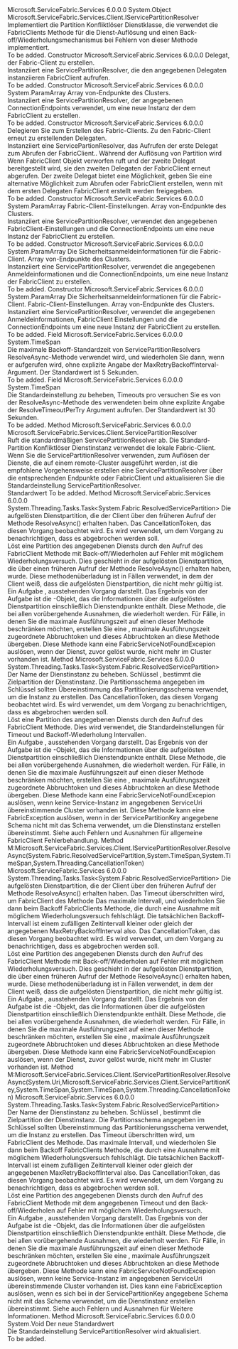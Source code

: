 <Type Name="ServicePartitionResolver" FullName="Microsoft.ServiceFabric.Services.Client.ServicePartitionResolver">
  <TypeSignature Language="C#" Value="public class ServicePartitionResolver : Microsoft.ServiceFabric.Services.Client.IServicePartitionResolver" />
  <TypeSignature Language="ILAsm" Value=".class public auto ansi beforefieldinit ServicePartitionResolver extends System.Object implements class Microsoft.ServiceFabric.Services.Client.IServicePartitionResolver" />
  <TypeSignature Language="DocId" Value="T:Microsoft.ServiceFabric.Services.Client.ServicePartitionResolver" />
  <TypeSignature Language="VB.NET" Value="Public Class ServicePartitionResolver&#xA;Implements IServicePartitionResolver" />
  <TypeSignature Language="F#" Value="type ServicePartitionResolver = class&#xA;    interface IServicePartitionResolver" />
  <AssemblyInfo>
    <AssemblyName>Microsoft.ServiceFabric.Services</AssemblyName>
    <AssemblyVersion>6.0.0.0</AssemblyVersion>
  </AssemblyInfo>
  <Base>
    <BaseTypeName>System.Object</BaseTypeName>
  </Base>
  <Interfaces>
    <Interface>
      <InterfaceName>Microsoft.ServiceFabric.Services.Client.IServicePartitionResolver</InterfaceName>
    </Interface>
  </Interfaces>
  <Docs>
    <summary>
      <para>
            Implementiert die Partition Konfliktlöser Dienstklasse, die verwendet die <see cref="T:System.Fabric.FabricClient">FabricClients </see> <see cref="M:System.Fabric.FabricClient.ServiceManagementClient.ResolveServicePartitionAsync(System.Uri)" /> Methode für die Dienst-Auflösung und einen Back-off/Wiederholungsmechanismus bei Fehlern von dieser Methode implementiert.
            </para>
    </summary>
    <remarks>To be added.</remarks>
  </Docs>
  <Members>
    <Member MemberName=".ctor">
      <MemberSignature Language="C#" Value="public ServicePartitionResolver (Microsoft.ServiceFabric.Services.Client.CreateFabricClientDelegate createFabricClient);" />
      <MemberSignature Language="ILAsm" Value=".method public hidebysig specialname rtspecialname instance void .ctor(class Microsoft.ServiceFabric.Services.Client.CreateFabricClientDelegate createFabricClient) cil managed" />
      <MemberSignature Language="DocId" Value="M:Microsoft.ServiceFabric.Services.Client.ServicePartitionResolver.#ctor(Microsoft.ServiceFabric.Services.Client.CreateFabricClientDelegate)" />
      <MemberSignature Language="VB.NET" Value="Public Sub New (createFabricClient As CreateFabricClientDelegate)" />
      <MemberSignature Language="F#" Value="new Microsoft.ServiceFabric.Services.Client.ServicePartitionResolver : Microsoft.ServiceFabric.Services.Client.CreateFabricClientDelegate -&gt; Microsoft.ServiceFabric.Services.Client.ServicePartitionResolver" Usage="new Microsoft.ServiceFabric.Services.Client.ServicePartitionResolver createFabricClient" />
      <MemberType>Constructor</MemberType>
      <AssemblyInfo>
        <AssemblyName>Microsoft.ServiceFabric.Services</AssemblyName>
        <AssemblyVersion>6.0.0.0</AssemblyVersion>
      </AssemblyInfo>
      <Parameters>
        <Parameter Name="createFabricClient" Type="Microsoft.ServiceFabric.Services.Client.CreateFabricClientDelegate" />
      </Parameters>
      <Docs>
        <param name="createFabricClient">Delegat, der Fabric-Client zu erstellen.</param>
        <summary>
            Instanziiert eine ServicePartitionResolver, die den angegebenen Delegaten instanziieren FabricClient aufrufen.
            </summary>
        <remarks>To be added.</remarks>
      </Docs>
    </Member>
    <Member MemberName=".ctor">
      <MemberSignature Language="C#" Value="public ServicePartitionResolver (params string[] connectionEndpoints);" />
      <MemberSignature Language="ILAsm" Value=".method public hidebysig specialname rtspecialname instance void .ctor(string[] connectionEndpoints) cil managed" />
      <MemberSignature Language="DocId" Value="M:Microsoft.ServiceFabric.Services.Client.ServicePartitionResolver.#ctor(System.String[])" />
      <MemberSignature Language="VB.NET" Value="Public Sub New (ParamArray connectionEndpoints As String())" />
      <MemberSignature Language="F#" Value="new Microsoft.ServiceFabric.Services.Client.ServicePartitionResolver : string[] -&gt; Microsoft.ServiceFabric.Services.Client.ServicePartitionResolver" Usage="new Microsoft.ServiceFabric.Services.Client.ServicePartitionResolver connectionEndpoints" />
      <MemberType>Constructor</MemberType>
      <AssemblyInfo>
        <AssemblyName>Microsoft.ServiceFabric.Services</AssemblyName>
        <AssemblyVersion>6.0.0.0</AssemblyVersion>
      </AssemblyInfo>
      <Parameters>
        <Parameter Name="connectionEndpoints" Type="System.String[]">
          <Attributes>
            <Attribute>
              <AttributeName>System.ParamArray</AttributeName>
            </Attribute>
          </Attributes>
        </Parameter>
      </Parameters>
      <Docs>
        <param name="connectionEndpoints">Array von-Endpunkte des Clusters.</param>
        <summary>
            Instanziiert eine ServicePartitionResolver, der angegebenen ConnectionEndpoints verwendet, um eine neue Instanz der dem FabricClient zu erstellen.
            </summary>
        <remarks>To be added.</remarks>
      </Docs>
    </Member>
    <Member MemberName=".ctor">
      <MemberSignature Language="C#" Value="public ServicePartitionResolver (Microsoft.ServiceFabric.Services.Client.CreateFabricClientDelegate createFabricClient, Microsoft.ServiceFabric.Services.Client.CreateFabricClientDelegate recreateFabricClient);" />
      <MemberSignature Language="ILAsm" Value=".method public hidebysig specialname rtspecialname instance void .ctor(class Microsoft.ServiceFabric.Services.Client.CreateFabricClientDelegate createFabricClient, class Microsoft.ServiceFabric.Services.Client.CreateFabricClientDelegate recreateFabricClient) cil managed" />
      <MemberSignature Language="DocId" Value="M:Microsoft.ServiceFabric.Services.Client.ServicePartitionResolver.#ctor(Microsoft.ServiceFabric.Services.Client.CreateFabricClientDelegate,Microsoft.ServiceFabric.Services.Client.CreateFabricClientDelegate)" />
      <MemberSignature Language="VB.NET" Value="Public Sub New (createFabricClient As CreateFabricClientDelegate, recreateFabricClient As CreateFabricClientDelegate)" />
      <MemberSignature Language="F#" Value="new Microsoft.ServiceFabric.Services.Client.ServicePartitionResolver : Microsoft.ServiceFabric.Services.Client.CreateFabricClientDelegate * Microsoft.ServiceFabric.Services.Client.CreateFabricClientDelegate -&gt; Microsoft.ServiceFabric.Services.Client.ServicePartitionResolver" Usage="new Microsoft.ServiceFabric.Services.Client.ServicePartitionResolver (createFabricClient, recreateFabricClient)" />
      <MemberType>Constructor</MemberType>
      <AssemblyInfo>
        <AssemblyName>Microsoft.ServiceFabric.Services</AssemblyName>
        <AssemblyVersion>6.0.0.0</AssemblyVersion>
      </AssemblyInfo>
      <Parameters>
        <Parameter Name="createFabricClient" Type="Microsoft.ServiceFabric.Services.Client.CreateFabricClientDelegate" />
        <Parameter Name="recreateFabricClient" Type="Microsoft.ServiceFabric.Services.Client.CreateFabricClientDelegate" />
      </Parameters>
      <Docs>
        <param name="createFabricClient">Delegieren Sie zum Erstellen des Fabric-Clients.</param>
        <param name="recreateFabricClient">Zu den Fabric-Client erneut zu erstellenden Delegaten.</param>
        <summary>
          <para>
            Instanziiert eine ServicePartionResolver, das Aufrufen der erste Delegat zum Abrufen der <see cref="T:System.Fabric.FabricClient">FabricClient.</see>.
            Während der Auflösung von Partition wird Wenn FabricClient Objekt verworfen ruft und der zweite Delegat bereitgestellt wird, sie den zweiten Delegaten der FabricClient erneut abgerufen. Der zweite Delegat bietet eine Möglichkeit, geben Sie eine alternative Möglichkeit zum Abrufen oder FabricClient erstellen, wenn mit dem ersten Delegaten FabricClient erstellt werden freigegeben.
            </para>
        </summary>
        <remarks>To be added.</remarks>
      </Docs>
    </Member>
    <Member MemberName=".ctor">
      <MemberSignature Language="C#" Value="public ServicePartitionResolver (System.Fabric.FabricClientSettings settings, params string[] connectionEndpoints);" />
      <MemberSignature Language="ILAsm" Value=".method public hidebysig specialname rtspecialname instance void .ctor(class System.Fabric.FabricClientSettings settings, string[] connectionEndpoints) cil managed" />
      <MemberSignature Language="DocId" Value="M:Microsoft.ServiceFabric.Services.Client.ServicePartitionResolver.#ctor(System.Fabric.FabricClientSettings,System.String[])" />
      <MemberSignature Language="VB.NET" Value="Public Sub New (settings As FabricClientSettings, ParamArray connectionEndpoints As String())" />
      <MemberSignature Language="F#" Value="new Microsoft.ServiceFabric.Services.Client.ServicePartitionResolver : System.Fabric.FabricClientSettings * string[] -&gt; Microsoft.ServiceFabric.Services.Client.ServicePartitionResolver" Usage="new Microsoft.ServiceFabric.Services.Client.ServicePartitionResolver (settings, connectionEndpoints)" />
      <MemberType>Constructor</MemberType>
      <AssemblyInfo>
        <AssemblyName>Microsoft.ServiceFabric.Services</AssemblyName>
        <AssemblyVersion>6.0.0.0</AssemblyVersion>
      </AssemblyInfo>
      <Parameters>
        <Parameter Name="settings" Type="System.Fabric.FabricClientSettings" />
        <Parameter Name="connectionEndpoints" Type="System.String[]">
          <Attributes>
            <Attribute>
              <AttributeName>System.ParamArray</AttributeName>
            </Attribute>
          </Attributes>
        </Parameter>
      </Parameters>
      <Docs>
        <param name="settings">Fabric-Client-Einstellungen.</param>
        <param name="connectionEndpoints">Array von-Endpunkte des Clusters.</param>
        <summary>
            Instanziiert eine ServicePartitionResolver, verwendet den angegebenen FabricClient-Einstellungen und die ConnectionEndpoints um eine neue Instanz der FabricClient zu erstellen.
            </summary>
        <remarks>To be added.</remarks>
      </Docs>
    </Member>
    <Member MemberName=".ctor">
      <MemberSignature Language="C#" Value="public ServicePartitionResolver (System.Fabric.SecurityCredentials credential, params string[] connectionEndpoints);" />
      <MemberSignature Language="ILAsm" Value=".method public hidebysig specialname rtspecialname instance void .ctor(class System.Fabric.SecurityCredentials credential, string[] connectionEndpoints) cil managed" />
      <MemberSignature Language="DocId" Value="M:Microsoft.ServiceFabric.Services.Client.ServicePartitionResolver.#ctor(System.Fabric.SecurityCredentials,System.String[])" />
      <MemberSignature Language="VB.NET" Value="Public Sub New (credential As SecurityCredentials, ParamArray connectionEndpoints As String())" />
      <MemberSignature Language="F#" Value="new Microsoft.ServiceFabric.Services.Client.ServicePartitionResolver : System.Fabric.SecurityCredentials * string[] -&gt; Microsoft.ServiceFabric.Services.Client.ServicePartitionResolver" Usage="new Microsoft.ServiceFabric.Services.Client.ServicePartitionResolver (credential, connectionEndpoints)" />
      <MemberType>Constructor</MemberType>
      <AssemblyInfo>
        <AssemblyName>Microsoft.ServiceFabric.Services</AssemblyName>
        <AssemblyVersion>6.0.0.0</AssemblyVersion>
      </AssemblyInfo>
      <Parameters>
        <Parameter Name="credential" Type="System.Fabric.SecurityCredentials" />
        <Parameter Name="connectionEndpoints" Type="System.String[]">
          <Attributes>
            <Attribute>
              <AttributeName>System.ParamArray</AttributeName>
            </Attribute>
          </Attributes>
        </Parameter>
      </Parameters>
      <Docs>
        <param name="credential">Die Sicherheitsanmeldeinformationen für die Fabric-Client.</param>
        <param name="connectionEndpoints">Array von-Endpunkte des Clusters.</param>
        <summary>
            Instanziiert eine ServicePartitionResolver, verwendet die angegebenen Anmeldeinformationen und die ConnectionEndpoints, um eine neue Instanz der FabricClient zu erstellen.
            </summary>
        <remarks>To be added.</remarks>
      </Docs>
    </Member>
    <Member MemberName=".ctor">
      <MemberSignature Language="C#" Value="public ServicePartitionResolver (System.Fabric.SecurityCredentials credential, System.Fabric.FabricClientSettings settings, params string[] connectionEndpoints);" />
      <MemberSignature Language="ILAsm" Value=".method public hidebysig specialname rtspecialname instance void .ctor(class System.Fabric.SecurityCredentials credential, class System.Fabric.FabricClientSettings settings, string[] connectionEndpoints) cil managed" />
      <MemberSignature Language="DocId" Value="M:Microsoft.ServiceFabric.Services.Client.ServicePartitionResolver.#ctor(System.Fabric.SecurityCredentials,System.Fabric.FabricClientSettings,System.String[])" />
      <MemberSignature Language="VB.NET" Value="Public Sub New (credential As SecurityCredentials, settings As FabricClientSettings, ParamArray connectionEndpoints As String())" />
      <MemberSignature Language="F#" Value="new Microsoft.ServiceFabric.Services.Client.ServicePartitionResolver : System.Fabric.SecurityCredentials * System.Fabric.FabricClientSettings * string[] -&gt; Microsoft.ServiceFabric.Services.Client.ServicePartitionResolver" Usage="new Microsoft.ServiceFabric.Services.Client.ServicePartitionResolver (credential, settings, connectionEndpoints)" />
      <MemberType>Constructor</MemberType>
      <AssemblyInfo>
        <AssemblyName>Microsoft.ServiceFabric.Services</AssemblyName>
        <AssemblyVersion>6.0.0.0</AssemblyVersion>
      </AssemblyInfo>
      <Parameters>
        <Parameter Name="credential" Type="System.Fabric.SecurityCredentials" />
        <Parameter Name="settings" Type="System.Fabric.FabricClientSettings" />
        <Parameter Name="connectionEndpoints" Type="System.String[]">
          <Attributes>
            <Attribute>
              <AttributeName>System.ParamArray</AttributeName>
            </Attribute>
          </Attributes>
        </Parameter>
      </Parameters>
      <Docs>
        <param name="credential">Die Sicherheitsanmeldeinformationen für die Fabric-Client.</param>
        <param name="settings">Fabric-Client-Einstellungen.</param>
        <param name="connectionEndpoints">Array von-Endpunkte des Clusters.</param>
        <summary>
            Instanziiert eine ServicePartitionResolver, verwendet die angegebenen Anmeldeinformationen, FabricClient Einstellungen und die ConnectionEndpoints um eine neue Instanz der FabricClient zu erstellen.
            </summary>
        <remarks>To be added.</remarks>
      </Docs>
    </Member>
    <Member MemberName="DefaultMaxRetryBackoffInterval">
      <MemberSignature Language="C#" Value="public static readonly TimeSpan DefaultMaxRetryBackoffInterval;" />
      <MemberSignature Language="ILAsm" Value=".field public static initonly valuetype System.TimeSpan DefaultMaxRetryBackoffInterval" />
      <MemberSignature Language="DocId" Value="F:Microsoft.ServiceFabric.Services.Client.ServicePartitionResolver.DefaultMaxRetryBackoffInterval" />
      <MemberSignature Language="VB.NET" Value="Public Shared ReadOnly DefaultMaxRetryBackoffInterval As TimeSpan " />
      <MemberSignature Language="F#" Value=" staticval mutable DefaultMaxRetryBackoffInterval : TimeSpan" Usage="Microsoft.ServiceFabric.Services.Client.ServicePartitionResolver.DefaultMaxRetryBackoffInterval" />
      <MemberType>Field</MemberType>
      <AssemblyInfo>
        <AssemblyName>Microsoft.ServiceFabric.Services</AssemblyName>
        <AssemblyVersion>6.0.0.0</AssemblyVersion>
      </AssemblyInfo>
      <ReturnValue>
        <ReturnType>System.TimeSpan</ReturnType>
      </ReturnValue>
      <Docs>
        <summary>
            Die maximale Backoff-Standardzeit von ServicePartitionResolvers ResolveAsync-Methode verwendet wird, und wiederholen Sie dann, wenn er aufgerufen wird, ohne explizite Angabe der MaxRetryBackoffInterval-Argument. Der Standardwert ist 5 Sekunden.
            </summary>
        <remarks>To be added.</remarks>
      </Docs>
    </Member>
    <Member MemberName="DefaultResolveTimeout">
      <MemberSignature Language="C#" Value="public static readonly TimeSpan DefaultResolveTimeout;" />
      <MemberSignature Language="ILAsm" Value=".field public static initonly valuetype System.TimeSpan DefaultResolveTimeout" />
      <MemberSignature Language="DocId" Value="F:Microsoft.ServiceFabric.Services.Client.ServicePartitionResolver.DefaultResolveTimeout" />
      <MemberSignature Language="VB.NET" Value="Public Shared ReadOnly DefaultResolveTimeout As TimeSpan " />
      <MemberSignature Language="F#" Value=" staticval mutable DefaultResolveTimeout : TimeSpan" Usage="Microsoft.ServiceFabric.Services.Client.ServicePartitionResolver.DefaultResolveTimeout" />
      <MemberType>Field</MemberType>
      <AssemblyInfo>
        <AssemblyName>Microsoft.ServiceFabric.Services</AssemblyName>
        <AssemblyVersion>6.0.0.0</AssemblyVersion>
      </AssemblyInfo>
      <ReturnValue>
        <ReturnType>System.TimeSpan</ReturnType>
      </ReturnValue>
      <Docs>
        <summary>
            Die Standardeinstellung zu beheben, Timeouts pro versuchen Sie es von der ResolveAsync-Methode des verwendeten <see cref="T:Microsoft.ServiceFabric.Services.Client.ServicePartitionResolver" /> beim ohne explizite Angabe der ResolveTimeoutPerTry Argument aufrufen. Der Standardwert ist 30 Sekunden.
            </summary>
        <remarks>To be added.</remarks>
      </Docs>
    </Member>
    <Member MemberName="GetDefault">
      <MemberSignature Language="C#" Value="public static Microsoft.ServiceFabric.Services.Client.ServicePartitionResolver GetDefault ();" />
      <MemberSignature Language="ILAsm" Value=".method public static hidebysig class Microsoft.ServiceFabric.Services.Client.ServicePartitionResolver GetDefault() cil managed" />
      <MemberSignature Language="DocId" Value="M:Microsoft.ServiceFabric.Services.Client.ServicePartitionResolver.GetDefault" />
      <MemberSignature Language="VB.NET" Value="Public Shared Function GetDefault () As ServicePartitionResolver" />
      <MemberSignature Language="F#" Value="static member GetDefault : unit -&gt; Microsoft.ServiceFabric.Services.Client.ServicePartitionResolver" Usage="Microsoft.ServiceFabric.Services.Client.ServicePartitionResolver.GetDefault " />
      <MemberType>Method</MemberType>
      <AssemblyInfo>
        <AssemblyName>Microsoft.ServiceFabric.Services</AssemblyName>
        <AssemblyVersion>6.0.0.0</AssemblyVersion>
      </AssemblyInfo>
      <ReturnValue>
        <ReturnType>Microsoft.ServiceFabric.Services.Client.ServicePartitionResolver</ReturnType>
      </ReturnValue>
      <Parameters />
      <Docs>
        <summary>
            Ruft die standardmäßigen ServicePartitionResolver ab.
            <remarks><para>Die Standard-Partition Konfliktlöser Dienstinstanz verwendet die lokale <see href="https://docs.microsoft.com/en-us/dotnet/api/system.fabric.fabricclient#System_Fabric_FabricClient__ctor">Fabric-Client</see>. Wenn Sie die ServicePartitionResolver verwenden, zum Auflösen der Dienste, die auf einem remote-Cluster ausgeführt werden, ist die empfohlene Vorgehensweise erstellen eine ServicePartitionResolver über die entsprechenden Endpunkte oder FabricClient und aktualisieren Sie die Standardeinstellung ServicePartitionResolver.</para></remarks></summary>
        <returns>Standardwert<see cref="T:Microsoft.ServiceFabric.Services.Client.ServicePartitionResolver" /></returns>
        <remarks>To be added.</remarks>
      </Docs>
    </Member>
    <Member MemberName="ResolveAsync">
      <MemberSignature Language="C#" Value="public System.Threading.Tasks.Task&lt;System.Fabric.ResolvedServicePartition&gt; ResolveAsync (System.Fabric.ResolvedServicePartition previousRsp, System.Threading.CancellationToken cancellationToken);" />
      <MemberSignature Language="ILAsm" Value=".method public hidebysig instance class System.Threading.Tasks.Task`1&lt;class System.Fabric.ResolvedServicePartition&gt; ResolveAsync(class System.Fabric.ResolvedServicePartition previousRsp, valuetype System.Threading.CancellationToken cancellationToken) cil managed" />
      <MemberSignature Language="DocId" Value="M:Microsoft.ServiceFabric.Services.Client.ServicePartitionResolver.ResolveAsync(System.Fabric.ResolvedServicePartition,System.Threading.CancellationToken)" />
      <MemberSignature Language="F#" Value="member this.ResolveAsync : System.Fabric.ResolvedServicePartition * System.Threading.CancellationToken -&gt; System.Threading.Tasks.Task&lt;System.Fabric.ResolvedServicePartition&gt;" Usage="servicePartitionResolver.ResolveAsync (previousRsp, cancellationToken)" />
      <MemberType>Method</MemberType>
      <AssemblyInfo>
        <AssemblyName>Microsoft.ServiceFabric.Services</AssemblyName>
        <AssemblyVersion>6.0.0.0</AssemblyVersion>
      </AssemblyInfo>
      <ReturnValue>
        <ReturnType>System.Threading.Tasks.Task&lt;System.Fabric.ResolvedServicePartition&gt;</ReturnType>
      </ReturnValue>
      <Parameters>
        <Parameter Name="previousRsp" Type="System.Fabric.ResolvedServicePartition" />
        <Parameter Name="cancellationToken" Type="System.Threading.CancellationToken" />
      </Parameters>
      <Docs>
        <param name="previousRsp">Die aufgelösten Dienstpartition, die der Client über den früheren Aufruf der Methode ResolveAsync() erhalten haben.</param>
        <param name="cancellationToken">
          <para>
            Das CancellationToken, das diesen Vorgang beobachtet wird. Es wird verwendet, um dem Vorgang zu benachrichtigen, dass es abgebrochen werden soll.
            </para>
        </param>
        <summary>
            Löst eine Partition des angegebenen Diensts durch den Aufruf des FabricClient <see cref="M:System.Fabric.FabricClient.ServiceManagementClient.ResolveServicePartitionAsync(System.Uri)" />Methode mit Back-off/Wiederholen auf Fehler mit möglichem Wiederholungsversuch. Dies geschieht in der aufgelösten Dienstpartition, die über einen früheren Aufruf der Methode ResolveAsync() erhalten haben, wurde. Diese methodenüberladung ist in Fällen verwendet, in dem der Client weiß, dass die aufgelösten Dienstpartition, die nicht mehr gültig ist.
            </summary>
        <returns>
            Ein <see cref="T:System.Threading.Tasks.Task">Aufgabe</see> , ausstehenden Vorgang darstellt. Das Ergebnis von der Aufgabe ist die <see cref="T:System.Fabric.ResolvedServicePartition" /> -Objekt, das die Informationen über die aufgelösten Dienstpartition einschließlich Dienstendpunkte enthält.
            </returns>
        <remarks>
          <para>
            Diese Methode, die bei allen vorübergehende Ausnahmen, die wiederholt werden. Für Fälle, in denen Sie die maximale Ausführungszeit auf einen dieser Methode beschränken möchten, erstellen Sie eine <see href="https://docs.microsoft.com/en-us/dotnet/core/api/system.threading.cancellationtokensource#System_Threading_CancellationTokenSource__ctor_System_TimeSpan_">, maximale Ausführungszeit zugeordnete Abbruchtoken</see> und dieses Abbruchtoken an diese Methode übergeben.
            </para>
        </remarks>
        <exception cref="T:System.Fabric.FabricServiceNotFoundException">
          <para>
            Diese Methode kann eine FabricServiceNotFoundExcepion auslösen, wenn der Dienst, zuvor gelöst wurde, nicht mehr im Cluster vorhanden ist.
            </para>
        </exception>
      </Docs>
    </Member>
    <Member MemberName="ResolveAsync">
      <MemberSignature Language="C#" Value="public System.Threading.Tasks.Task&lt;System.Fabric.ResolvedServicePartition&gt; ResolveAsync (Uri serviceUri, Microsoft.ServiceFabric.Services.Client.ServicePartitionKey partitionKey, System.Threading.CancellationToken cancellationToken);" />
      <MemberSignature Language="ILAsm" Value=".method public hidebysig instance class System.Threading.Tasks.Task`1&lt;class System.Fabric.ResolvedServicePartition&gt; ResolveAsync(class System.Uri serviceUri, class Microsoft.ServiceFabric.Services.Client.ServicePartitionKey partitionKey, valuetype System.Threading.CancellationToken cancellationToken) cil managed" />
      <MemberSignature Language="DocId" Value="M:Microsoft.ServiceFabric.Services.Client.ServicePartitionResolver.ResolveAsync(System.Uri,Microsoft.ServiceFabric.Services.Client.ServicePartitionKey,System.Threading.CancellationToken)" />
      <MemberSignature Language="F#" Value="member this.ResolveAsync : Uri * Microsoft.ServiceFabric.Services.Client.ServicePartitionKey * System.Threading.CancellationToken -&gt; System.Threading.Tasks.Task&lt;System.Fabric.ResolvedServicePartition&gt;" Usage="servicePartitionResolver.ResolveAsync (serviceUri, partitionKey, cancellationToken)" />
      <MemberType>Method</MemberType>
      <AssemblyInfo>
        <AssemblyName>Microsoft.ServiceFabric.Services</AssemblyName>
        <AssemblyVersion>6.0.0.0</AssemblyVersion>
      </AssemblyInfo>
      <ReturnValue>
        <ReturnType>System.Threading.Tasks.Task&lt;System.Fabric.ResolvedServicePartition&gt;</ReturnType>
      </ReturnValue>
      <Parameters>
        <Parameter Name="serviceUri" Type="System.Uri" />
        <Parameter Name="partitionKey" Type="Microsoft.ServiceFabric.Services.Client.ServicePartitionKey" />
        <Parameter Name="cancellationToken" Type="System.Threading.CancellationToken" />
      </Parameters>
      <Docs>
        <param name="serviceUri">Der Name der Dienstinstanz zu beheben.</param>
        <param name="partitionKey">
          <para>
            <see cref="T:Microsoft.ServiceFabric.Services.Client.ServicePartitionKey">Schlüssel</see> , bestimmt die Zielpartition der Dienstinstanz. Die <see cref="T:System.Fabric.ServicePartitionKind">Partitionsschema</see> angegeben im Schlüssel sollten Übereinstimmung das Partitionierungsschema verwendet, um die Instanz zu erstellen.
            </para>
        </param>
        <param name="cancellationToken">
          <para>
            Das CancellationToken, das diesen Vorgang beobachtet wird. Es wird verwendet, um dem Vorgang zu benachrichtigen, dass es abgebrochen werden soll.
            </para>
        </param>
        <summary>
          <para>
            Löst eine Partition des angegebenen Diensts durch den Aufruf des FabricClient <see cref="M:System.Fabric.FabricClient.ServiceManagementClient.ResolveServicePartitionAsync(System.Uri)" />Methode. Dies wird verwendet, die Standardeinstellungen für <see cref="F:Microsoft.ServiceFabric.Services.Client.ServicePartitionResolver.DefaultResolveTimeout">Timeout</see> und <see cref="F:Microsoft.ServiceFabric.Services.Client.ServicePartitionResolver.DefaultMaxRetryBackoffInterval">Backoff-Wiederholung</see> Intervallen.
            </para>
        </summary>
        <returns>
            Ein <see cref="T:System.Threading.Tasks.Task">Aufgabe</see> , ausstehenden Vorgang darstellt. Das Ergebnis von der Aufgabe ist die <see cref="T:System.Fabric.ResolvedServicePartition" /> -Objekt, das die Informationen über die aufgelösten Dienstpartition einschließlich Dienstendpunkte enthält.
            </returns>
        <remarks>
          <para>
            Diese Methode, die bei allen vorübergehende Ausnahmen, die wiederholt werden. Für Fälle, in denen Sie die maximale Ausführungszeit auf einen dieser Methode beschränken möchten, erstellen Sie eine <see href="https://docs.microsoft.com/en-us/dotnet/core/api/system.threading.cancellationtokensource#System_Threading_CancellationTokenSource__ctor_System_TimeSpan_">, maximale Ausführungszeit zugeordnete Abbruchtoken</see> und dieses Abbruchtoken an diese Methode übergeben.
            </para>
        </remarks>
        <exception cref="T:System.Fabric.FabricServiceNotFoundException">
          <para>
            Diese Methode kann eine FabricServiceNotFoundExcepion auslösen, wenn keine Service-Instanz im angegebenen ServiceUri übereinstimmende Cluster vorhanden ist.
            </para>
        </exception>
        <exception cref="T:System.Fabric.FabricException">
          <para>
            Diese Methode kann eine FabricException auslösen, wenn in der ServicePartitionKey angegebene Schema nicht mit das Schema verwendet, um die Dienstinstanz erstellen übereinstimmt.
            Siehe auch <see href="https://azure.microsoft.com/documentation/articles/service-fabric-errors-and-exceptions/">Fehlern und Ausnahmen</see> für allgemeine FabricClient Fehlerbehandlung.
            </para>
        </exception>
      </Docs>
    </Member>
    <Member MemberName="ResolveAsync">
      <MemberSignature Language="C#" Value="public System.Threading.Tasks.Task&lt;System.Fabric.ResolvedServicePartition&gt; ResolveAsync (System.Fabric.ResolvedServicePartition previousRsp, TimeSpan resolveTimeoutPerTry, TimeSpan maxRetryBackoffInterval, System.Threading.CancellationToken cancellationToken);" />
      <MemberSignature Language="ILAsm" Value=".method public hidebysig newslot virtual instance class System.Threading.Tasks.Task`1&lt;class System.Fabric.ResolvedServicePartition&gt; ResolveAsync(class System.Fabric.ResolvedServicePartition previousRsp, valuetype System.TimeSpan resolveTimeoutPerTry, valuetype System.TimeSpan maxRetryBackoffInterval, valuetype System.Threading.CancellationToken cancellationToken) cil managed" />
      <MemberSignature Language="DocId" Value="M:Microsoft.ServiceFabric.Services.Client.ServicePartitionResolver.ResolveAsync(System.Fabric.ResolvedServicePartition,System.TimeSpan,System.TimeSpan,System.Threading.CancellationToken)" />
      <MemberSignature Language="F#" Value="abstract member ResolveAsync : System.Fabric.ResolvedServicePartition * TimeSpan * TimeSpan * System.Threading.CancellationToken -&gt; System.Threading.Tasks.Task&lt;System.Fabric.ResolvedServicePartition&gt;&#xA;override this.ResolveAsync : System.Fabric.ResolvedServicePartition * TimeSpan * TimeSpan * System.Threading.CancellationToken -&gt; System.Threading.Tasks.Task&lt;System.Fabric.ResolvedServicePartition&gt;" Usage="servicePartitionResolver.ResolveAsync (previousRsp, resolveTimeoutPerTry, maxRetryBackoffInterval, cancellationToken)" />
      <MemberType>Method</MemberType>
      <Implements>
        <InterfaceMember>M:Microsoft.ServiceFabric.Services.Client.IServicePartitionResolver.ResolveAsync(System.Fabric.ResolvedServicePartition,System.TimeSpan,System.TimeSpan,System.Threading.CancellationToken)</InterfaceMember>
      </Implements>
      <AssemblyInfo>
        <AssemblyName>Microsoft.ServiceFabric.Services</AssemblyName>
        <AssemblyVersion>6.0.0.0</AssemblyVersion>
      </AssemblyInfo>
      <ReturnValue>
        <ReturnType>System.Threading.Tasks.Task&lt;System.Fabric.ResolvedServicePartition&gt;</ReturnType>
      </ReturnValue>
      <Parameters>
        <Parameter Name="previousRsp" Type="System.Fabric.ResolvedServicePartition" />
        <Parameter Name="resolveTimeoutPerTry" Type="System.TimeSpan" />
        <Parameter Name="maxRetryBackoffInterval" Type="System.TimeSpan" />
        <Parameter Name="cancellationToken" Type="System.Threading.CancellationToken" />
      </Parameters>
      <Docs>
        <param name="previousRsp">Die aufgelösten Dienstpartition, die der Client über den früheren Aufruf der Methode ResolveAsync() erhalten haben.</param>
        <param name="resolveTimeoutPerTry">Das Timeout überschritten wird, um FabricClient des <see cref="M:System.Fabric.FabricClient.ServiceManagementClient.ResolveServicePartitionAsync(System.Uri)" />Methode </param>
        <param name="maxRetryBackoffInterval">
          <para>
            Das maximale Intervall, und wiederholen Sie dann beim Backoff FabricClients <see cref="M:System.Fabric.FabricClient.ServiceManagementClient.ResolveServicePartitionAsync(System.Uri)" />Methode, die durch eine Ausnahme mit möglichem Wiederholungsversuch fehlschlägt. Die tatsächlichen Backoff-Intervall ist einem zufälligen Zeitintervall kleiner oder gleich der angegebenen MaxRetryBackoffInterval also.
            </para>
        </param>
        <param name="cancellationToken">
          <para>
            Das CancellationToken, das diesen Vorgang beobachtet wird. Es wird verwendet, um dem Vorgang zu benachrichtigen, dass es abgebrochen werden soll.
            </para>
        </param>
        <summary>
            Löst eine Partition des angegebenen Diensts durch den Aufruf des FabricClient <see cref="M:System.Fabric.FabricClient.ServiceManagementClient.ResolveServicePartitionAsync(System.Uri)" />Methode mit Back-off/Wiederholen auf Fehler mit möglichem Wiederholungsversuch. Dies geschieht in der aufgelösten Dienstpartition, die über einen früheren Aufruf der Methode ResolveAsync() erhalten haben, wurde. Diese methodenüberladung ist in Fällen verwendet, in dem der Client weiß, dass die aufgelösten Dienstpartition, die nicht mehr gültig ist.
            </summary>
        <returns>
            Ein <see cref="T:System.Threading.Tasks.Task">Aufgabe</see> , ausstehenden Vorgang darstellt. Das Ergebnis von der Aufgabe ist die <see cref="T:System.Fabric.ResolvedServicePartition" /> -Objekt, das die Informationen über die aufgelösten Dienstpartition einschließlich Dienstendpunkte enthält.
            </returns>
        <remarks>
          <para>
            Diese Methode, die bei allen vorübergehende Ausnahmen, die wiederholt werden. Für Fälle, in denen Sie die maximale Ausführungszeit auf einen dieser Methode beschränken möchten, erstellen Sie eine <see href="https://docs.microsoft.com/en-us/dotnet/core/api/system.threading.cancellationtokensource#System_Threading_CancellationTokenSource__ctor_System_TimeSpan_">, maximale Ausführungszeit zugeordnete Abbruchtoken</see> und dieses Abbruchtoken an diese Methode übergeben.
            </para>
        </remarks>
        <exception cref="T:System.Fabric.FabricServiceNotFoundException">
          <para>
            Diese Methode kann eine FabricServiceNotFoundExcepion auslösen, wenn der Dienst, zuvor gelöst wurde, nicht mehr im Cluster vorhanden ist.
            </para>
        </exception>
      </Docs>
    </Member>
    <Member MemberName="ResolveAsync">
      <MemberSignature Language="C#" Value="public System.Threading.Tasks.Task&lt;System.Fabric.ResolvedServicePartition&gt; ResolveAsync (Uri serviceUri, Microsoft.ServiceFabric.Services.Client.ServicePartitionKey partitionKey, TimeSpan resolveTimeoutPerTry, TimeSpan maxRetryBackoffInterval, System.Threading.CancellationToken cancellationToken);" />
      <MemberSignature Language="ILAsm" Value=".method public hidebysig newslot virtual instance class System.Threading.Tasks.Task`1&lt;class System.Fabric.ResolvedServicePartition&gt; ResolveAsync(class System.Uri serviceUri, class Microsoft.ServiceFabric.Services.Client.ServicePartitionKey partitionKey, valuetype System.TimeSpan resolveTimeoutPerTry, valuetype System.TimeSpan maxRetryBackoffInterval, valuetype System.Threading.CancellationToken cancellationToken) cil managed" />
      <MemberSignature Language="DocId" Value="M:Microsoft.ServiceFabric.Services.Client.ServicePartitionResolver.ResolveAsync(System.Uri,Microsoft.ServiceFabric.Services.Client.ServicePartitionKey,System.TimeSpan,System.TimeSpan,System.Threading.CancellationToken)" />
      <MemberSignature Language="F#" Value="abstract member ResolveAsync : Uri * Microsoft.ServiceFabric.Services.Client.ServicePartitionKey * TimeSpan * TimeSpan * System.Threading.CancellationToken -&gt; System.Threading.Tasks.Task&lt;System.Fabric.ResolvedServicePartition&gt;&#xA;override this.ResolveAsync : Uri * Microsoft.ServiceFabric.Services.Client.ServicePartitionKey * TimeSpan * TimeSpan * System.Threading.CancellationToken -&gt; System.Threading.Tasks.Task&lt;System.Fabric.ResolvedServicePartition&gt;" Usage="servicePartitionResolver.ResolveAsync (serviceUri, partitionKey, resolveTimeoutPerTry, maxRetryBackoffInterval, cancellationToken)" />
      <MemberType>Method</MemberType>
      <Implements>
        <InterfaceMember>M:Microsoft.ServiceFabric.Services.Client.IServicePartitionResolver.ResolveAsync(System.Uri,Microsoft.ServiceFabric.Services.Client.ServicePartitionKey,System.TimeSpan,System.TimeSpan,System.Threading.CancellationToken)</InterfaceMember>
      </Implements>
      <AssemblyInfo>
        <AssemblyName>Microsoft.ServiceFabric.Services</AssemblyName>
        <AssemblyVersion>6.0.0.0</AssemblyVersion>
      </AssemblyInfo>
      <ReturnValue>
        <ReturnType>System.Threading.Tasks.Task&lt;System.Fabric.ResolvedServicePartition&gt;</ReturnType>
      </ReturnValue>
      <Parameters>
        <Parameter Name="serviceUri" Type="System.Uri" />
        <Parameter Name="partitionKey" Type="Microsoft.ServiceFabric.Services.Client.ServicePartitionKey" />
        <Parameter Name="resolveTimeoutPerTry" Type="System.TimeSpan" />
        <Parameter Name="maxRetryBackoffInterval" Type="System.TimeSpan" />
        <Parameter Name="cancellationToken" Type="System.Threading.CancellationToken" />
      </Parameters>
      <Docs>
        <param name="serviceUri">Der Name der Dienstinstanz zu beheben.</param>
        <param name="partitionKey">
          <para>
            <see cref="T:Microsoft.ServiceFabric.Services.Client.ServicePartitionKey">Schlüssel</see> , bestimmt die Zielpartition der Dienstinstanz. Die <see cref="T:System.Fabric.ServicePartitionKind">Partitionsschema</see> angegeben im Schlüssel sollten Übereinstimmung das Partitionierungsschema verwendet, um die Instanz zu erstellen.
            </para>
        </param>
        <param name="resolveTimeoutPerTry">Das Timeout überschritten wird, um FabricClient des <see cref="M:System.Fabric.FabricClient.ServiceManagementClient.ResolveServicePartitionAsync(System.Uri)" />Methode.</param>
        <param name="maxRetryBackoffInterval">
          <para>
            Das maximale Intervall, und wiederholen Sie dann beim Backoff FabricClients <see cref="M:System.Fabric.FabricClient.ServiceManagementClient.ResolveServicePartitionAsync(System.Uri)" />Methode, die durch eine Ausnahme mit möglichem Wiederholungsversuch fehlschlägt. Die tatsächlichen Backoff-Intervall ist einem zufälligen Zeitintervall kleiner oder gleich der angegebenen MaxRetryBackoffInterval also.
            </para>
        </param>
        <param name="cancellationToken">
          <para>
            Das CancellationToken, das diesen Vorgang beobachtet wird. Es wird verwendet, um dem Vorgang zu benachrichtigen, dass es abgebrochen werden soll.
            </para>
        </param>
        <summary>
            Löst eine Partition des angegebenen Diensts durch den Aufruf des FabricClient <see cref="M:System.Fabric.FabricClient.ServiceManagementClient.ResolveServicePartitionAsync(System.Uri)" /> Methode mit dem angegebenen Timeout und den Back-off/Wiederholen auf Fehler mit möglichem Wiederholungsversuch.
            </summary>
        <returns>
            Ein <see cref="T:System.Threading.Tasks.Task">Aufgabe</see> , ausstehenden Vorgang darstellt. Das Ergebnis von der Aufgabe ist die <see cref="T:System.Fabric.ResolvedServicePartition" /> -Objekt, das die Informationen über die aufgelösten Dienstpartition einschließlich Dienstendpunkte enthält.
            </returns>
        <remarks>
          <para>
            Diese Methode, die bei allen vorübergehende Ausnahmen, die wiederholt werden. Für Fälle, in denen Sie die maximale Ausführungszeit auf einen dieser Methode beschränken möchten, erstellen Sie eine <see href="https://docs.microsoft.com/en-us/dotnet/core/api/system.threading.cancellationtokensource#System_Threading_CancellationTokenSource__ctor_System_TimeSpan_">, maximale Ausführungszeit zugeordnete Abbruchtoken</see> und dieses Abbruchtoken an diese Methode übergeben.
            </para>
        </remarks>
        <exception cref="T:System.Fabric.FabricServiceNotFoundException">
          <para>
            Diese Methode kann eine FabricServiceNotFoundExcepion auslösen, wenn keine Service-Instanz im angegebenen ServiceUri übereinstimmende Cluster vorhanden ist.
            </para>
        </exception>
        <exception cref="T:System.Fabric.FabricException">
          <para>
            Dies kann eine FabricException auslösen, wenn es sich bei in der ServicePartitionKey angegebene Schema nicht mit das Schema verwendet, um die Dienstinstanz erstellen übereinstimmt.
            Siehe auch <see href="https://azure.microsoft.com/documentation/articles/service-fabric-errors-and-exceptions/">Fehlern und Ausnahmen</see> für Weitere Informationen.
            </para>
        </exception>
      </Docs>
    </Member>
    <Member MemberName="SetDefault">
      <MemberSignature Language="C#" Value="public static void SetDefault (Microsoft.ServiceFabric.Services.Client.ServicePartitionResolver defaultServiceResolver);" />
      <MemberSignature Language="ILAsm" Value=".method public static hidebysig void SetDefault(class Microsoft.ServiceFabric.Services.Client.ServicePartitionResolver defaultServiceResolver) cil managed" />
      <MemberSignature Language="DocId" Value="M:Microsoft.ServiceFabric.Services.Client.ServicePartitionResolver.SetDefault(Microsoft.ServiceFabric.Services.Client.ServicePartitionResolver)" />
      <MemberSignature Language="VB.NET" Value="Public Shared Sub SetDefault (defaultServiceResolver As ServicePartitionResolver)" />
      <MemberSignature Language="F#" Value="static member SetDefault : Microsoft.ServiceFabric.Services.Client.ServicePartitionResolver -&gt; unit" Usage="Microsoft.ServiceFabric.Services.Client.ServicePartitionResolver.SetDefault defaultServiceResolver" />
      <MemberType>Method</MemberType>
      <AssemblyInfo>
        <AssemblyName>Microsoft.ServiceFabric.Services</AssemblyName>
        <AssemblyVersion>6.0.0.0</AssemblyVersion>
      </AssemblyInfo>
      <ReturnValue>
        <ReturnType>System.Void</ReturnType>
      </ReturnValue>
      <Parameters>
        <Parameter Name="defaultServiceResolver" Type="Microsoft.ServiceFabric.Services.Client.ServicePartitionResolver" />
      </Parameters>
      <Docs>
        <param name="defaultServiceResolver">Der neue Standardwert</param>
        <summary>
            Die Standardeinstellung ServicePartitionResolver wird aktualisiert.
            </summary>
        <remarks>To be added.</remarks>
      </Docs>
    </Member>
  </Members>
</Type>